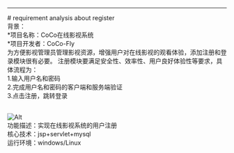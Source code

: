 ﻿<hr/>
# requirement analysis about register
<br/>
背景：<br/>
*项目名称：CoCo在线影视系统 <br/>
*项目开发者：CoCo-Fly   <br/>
为方便影视管理员管理影视资源，增强用户对在线影视的观看体验，添加注册和登录模块很有必要。
注册模块要满足安全性、效率性、用户良好体验性等要求，具体流程为：<br/>
1.输入用户名和密码<br/>
2.完成用户名和密码的客户端和服务端验证<br/>
3.点击注册，跳转登录<br/><br/>

![Alt](http://chuantu.biz/t5/135/1500013827x1035452427.png)<br/>
功能描述：实现在线影视系统的用户注册<br/>
核心技术：jsp+servlet+mysql<br/>
运行环境：windows/Linux  <br/>

